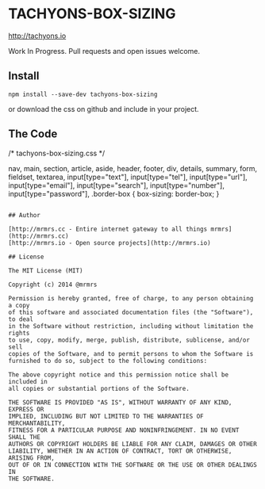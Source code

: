 # TACHYONS-BOX-SIZING

http://tachyons.io

Work In Progress. Pull requests and open issues welcome.

## Install
```
npm install --save-dev tachyons-box-sizing
```
or download the css on github and include in your project.

## The Code

/*
  tachyons-box-sizing.css
*/

nav,
main,
section,
article,
aside,
header,
footer,
div,
details,
summary,
form,
fieldset,
textarea,
input[type="text"],
input[type="tel"],
input[type="url"],
input[type="email"],
input[type="search"],
input[type="number"],
input[type="password"],
.border-box {
  box-sizing: border-box;
}

```

## Author

[http://mrmrs.cc - Entire internet gateway to all things mrmrs](http://mrmrs.cc)
[http://mrmrs.io - Open source projects](http://mrmrs.io)

## License

The MIT License (MIT)

Copyright (c) 2014 @mrmrs

Permission is hereby granted, free of charge, to any person obtaining a copy
of this software and associated documentation files (the "Software"), to deal
in the Software without restriction, including without limitation the rights
to use, copy, modify, merge, publish, distribute, sublicense, and/or sell
copies of the Software, and to permit persons to whom the Software is
furnished to do so, subject to the following conditions:

The above copyright notice and this permission notice shall be included in
all copies or substantial portions of the Software.

THE SOFTWARE IS PROVIDED "AS IS", WITHOUT WARRANTY OF ANY KIND, EXPRESS OR
IMPLIED, INCLUDING BUT NOT LIMITED TO THE WARRANTIES OF MERCHANTABILITY,
FITNESS FOR A PARTICULAR PURPOSE AND NONINFRINGEMENT. IN NO EVENT SHALL THE
AUTHORS OR COPYRIGHT HOLDERS BE LIABLE FOR ANY CLAIM, DAMAGES OR OTHER
LIABILITY, WHETHER IN AN ACTION OF CONTRACT, TORT OR OTHERWISE, ARISING FROM,
OUT OF OR IN CONNECTION WITH THE SOFTWARE OR THE USE OR OTHER DEALINGS IN
THE SOFTWARE.

